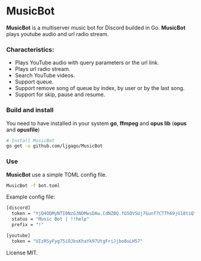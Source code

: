 # MusicBot

**MusicBot** is a multiserver music bot for Discord builded in Go. **MusicBot** plays youtube audio and url radio stream.

### Characteristics:
- Plays YouTube audio with query parameters or the url link.
- Plays url radio stream.
- Search YouTube videos.
- Support queue.
- Support remove song of queue by index, by user or by the last song.
- Support for skip, pause and resume.

### Build and install

You need to have installed in your system **go**, **ffmpeg** and **opus lib** (**opus** and **opusfile**)

```bash
# Install MusicBot
go get -u github.com/ljgago/MusicBot
```

### Use

**MusicBot** use a simple TOML config file.

```bash
MusicBot -f bot.toml
```

Example config file:

```bash
[discord]
  token = "YjQ4ODMyNTI0NzG3NDMwsDAw.CdNZBQ.fG5QVSUj7Gunf7CTTh69jG18tiQ" # Token bot
  status = "Music Bot | !!help"
  prefix = "!"

[youtube]
  token = "UIzRSyFyg75iDJbsKhaYk97UtgFriJjbo8uLH57"
```

License MIT.